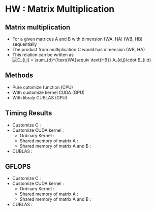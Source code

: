 # HW : Matrix Multiplication
## Matrix multiplication 
* For a given matrices A and B with dimension (WA, HA) (WB, HB) sequentially
* The product from multiplication C would has dimension (WB, HA)
* This relation can be written as 
	<img src="https://latex.codecogs.com/gif.latex?C_{i,j}&space;=&space;\sum_{d}^{\text{WA}\equiv&space;\text{HB}}&space;A_{d,j}\cdot&space;B_{i,d}" title="C_{i,j} = \sum_{d}^{\text{WA}\equiv \text{HB}} A_{d,j}\cdot B_{i,d}" />

## Methods
* Pure cutomize function (CPU)
* With customize kernel CUDA (GPU)
* With libraly CUBLAS (GPU)

## Timing Results
* Customize C : 
* Customize CUDA kernel : 
	* Ordinary Kernel :
	* Shared memory of matrix A :
	* Shared memory of matrix A and B :
* CUBLAS : 

## GFLOPS
* Customize C : 
* Customize CUDA kernel : 
	* Ordinary Kernel :
	* Shared memory of matrix A :
	* Shared memory of matrix A and B :
* CUBLAS : 